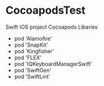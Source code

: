 # CocoapodsTest
Swift iOS project Cocoapods Libaries

- pod 'Alamofire'
- pod 'SnapKit'
- pod 'Kingfisher'
- pod 'FLEX'
- pod 'IQKeyboardManagerSwift'
- pod 'SwiftGen'
- pod 'SwiftLint'
